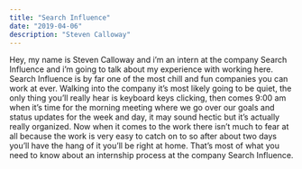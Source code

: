 ```yaml
---
title: "Search Influence"
date: "2019-04-06"
description: "Steven Calloway"
---
```

Hey, my name is Steven Calloway and i’m an intern at the company Search Influence and i’m going to talk about my experience with working here. Search Influence is by far one of the most chill and fun companies you can work at ever. Walking into the company it’s most likely going to be quiet, the only thing you’ll really hear is keyboard keys clicking, then comes 9:00 am when it’s time for the morning meeting where we go over our goals and status updates for the week and day, it may sound hectic but it’s actually really organized. Now when it comes to the work there isn’t much to fear at all because the work is very easy to catch on to so after about two days you’ll have the hang of it you’ll be right at home. That’s most of what you need to know about an internship process at the company Search Influence.
